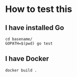 How to test this
================

## I have installed Go
```
cd basename/
GOPATH=$(pwd) go test
```

## I have Docker

```
docker build .
```
